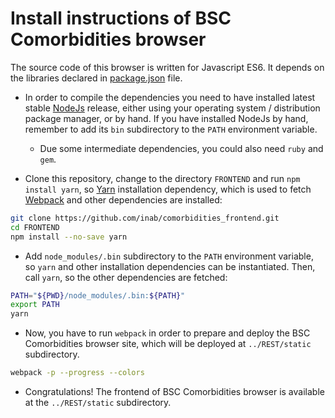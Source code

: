 # Install instructions of BSC Comorbidities browser

The source code of this browser is written for Javascript ES6. It depends on the libraries declared in [package.json](package.json) file.

* In order to compile the dependencies you need to have installed latest stable [NodeJs](http://nodejs.org/) release, either using your operating system / distribution package manager, or by hand. If you have installed NodeJs by hand, remember to add its `bin` subdirectory to the `PATH` environment variable.

  - Due some intermediate dependencies, you could also need `ruby` and `gem`.
  
* Clone this repository, change to the directory `FRONTEND` and run `npm install yarn`, so [Yarn](https://yarnpkg.com/) installation dependency, which is used to fetch [Webpack](https://webpack.github.io/) and other dependencies are installed:

```bash
git clone https://github.com/inab/comorbidities_frontend.git
cd FRONTEND
npm install --no-save yarn
```

* Add `node_modules/.bin` subdirectory to the `PATH` environment variable, so `yarn` and other installation dependencies can be instantiated. Then, call `yarn`, so the other dependencies are fetched:

```bash
PATH="${PWD}/node_modules/.bin:${PATH}"
export PATH
yarn
```

* Now, you have to run `webpack` in order to prepare and deploy the BSC Comorbidities browser site, which will be deployed at `../REST/static` subdirectory.

```bash
webpack -p --progress --colors
```

* Congratulations! The frontend of BSC Comorbidities browser is available at the `../REST/static` subdirectory.
